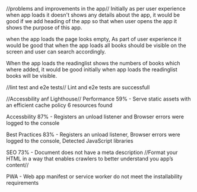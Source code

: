 //problems and improvements in the app//
Initially as per user experience when app loads it doesn't shows any details about the app, it would be good if we add heading of the app so that when user opens the app it shows the purpose of this app.


when the app loads the page looks empty, As part of user experience it would be good that when the app loads all books should be visible on the screen and user can search accordingly.


When the app loads the readinglist shows the numbers of books which where added, it would be good initially when app loads the readinglist books will be visible.

//lint test and e2e tests//
Lint and e2e tests are  successfull

//Accessbility anf Lighthouse//
Performance 59% - Serve static assets with an efficient cache policy 6 resources found

Accessbility 87% - Registers an unload listener and Browser errors were logged to the console

Best Practices 83% - Registers an unload listener, Browser errors were logged to the console, Detected JavaScript libraries

SEO 73% - Document does not have a meta description //Format your HTML in a way that enables crawlers to better understand you app’s content//

PWA - Web app manifest or service worker do not meet the installability requirements 